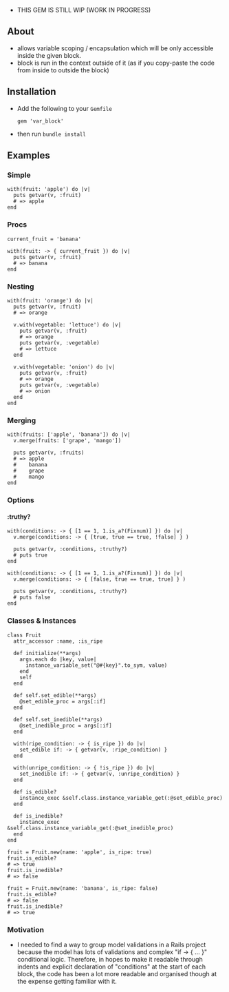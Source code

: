 * THIS GEM IS STILL WIP (WORK IN PROGRESS)

## About

* allows variable scoping / encapsulation which will be only accessible inside the given block.
* block is run in the context outside of it (as if you copy-paste the code from inside to outside the block)

## Installation
* Add the following to your `Gemfile`
  ```
  gem 'var_block'
  ```
* then run `bundle install`

## Examples

### Simple
```
with(fruit: 'apple') do |v|
  puts getvar(v, :fruit)
  # => apple
end
```

### Procs
```
current_fruit = 'banana'

with(fruit: -> { current_fruit }) do |v|
  puts getvar(v, :fruit)
  # => banana
end
```

### Nesting
```
with(fruit: 'orange') do |v|
  puts getvar(v, :fruit)
  # => orange

  v.with(vegetable: 'lettuce') do |v|
    puts getvar(v, :fruit)
    # => orange
    puts getvar(v, :vegetable)
    # => lettuce
  end

  v.with(vegetable: 'onion') do |v|
    puts getvar(v, :fruit)
    # => orange
    puts getvar(v, :vegetable)
    # => onion
  end
end
```

### Merging
```
with(fruits: ['apple', 'banana']) do |v|
  v.merge(fruits: ['grape', 'mango'])

  puts getvar(v, :fruits)
  # => apple
  #    banana
  #    grape
  #    mango
end
```

### Options
#### :truthy?
```
with(conditions: -> { [1 == 1, 1.is_a?(Fixnum)] }) do |v|
  v.merge(conditions: -> { [true, true == true, !false] } )

  puts getvar(v, :conditions, :truthy?)
  # puts true
end

with(conditions: -> { [1 == 1, 1.is_a?(Fixnum)] }) do |v|
  v.merge(conditions: -> { [false, true == true, true] } )

  puts getvar(v, :conditions, :truthy?)
  # puts false
end
```

### Classes & Instances
```
class Fruit
  attr_accessor :name, :is_ripe

  def initialize(**args)
    args.each do |key, value|
      instance_variable_set("@#{key}".to_sym, value)
    end
    self
  end

  def self.set_edible(**args)
    @set_edible_proc = args[:if]
  end

  def self.set_inedible(**args)
    @set_inedible_proc = args[:if]
  end

  with(ripe_condition: -> { is_ripe }) do |v|
    set_edible if: -> { getvar(v, :ripe_condition) } 
  end

  with(unripe_condition: -> { !is_ripe }) do |v|
    set_inedible if: -> { getvar(v, :unripe_condition) }
  end

  def is_edible?
    instance_exec &self.class.instance_variable_get(:@set_edible_proc)
  end

  def is_inedible?
    instance_exec &self.class.instance_variable_get(:@set_inedible_proc)
  end
end

fruit = Fruit.new(name: 'apple', is_ripe: true)
fruit.is_edible?
# => true
fruit.is_inedible?
# => false

fruit = Fruit.new(name: 'banana', is_ripe: false)
fruit.is_edible?
# => false
fruit.is_inedible?
# => true
```

### Motivation
* I needed to find a way to group model validations in a Rails project because the model has lots of validations and complex "if -> { ... }" conditional logic. Therefore, in hopes to make it readable through indents and explicit declaration of "conditions" at the start of each block, the code has been a lot more readable and organised though at the expense getting familiar with it.